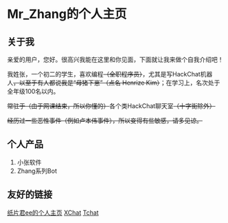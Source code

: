 # Mr_Zhang的个人主页
## 关于我
亲爱的用户，您好。很高兴我能在这里和你见面，下面就让我来做个自我介绍吧！

我姓张，一个初二的学生，喜欢编程~~（全职程序员）~~，尤其是写HackChat机器人~~，以至于有人都说我是“母猪下崽”（点名 Henrize Kim）~~；在学习上，名次处于全年级100名以内。

~~常驻于（由于网课结束，所以你懂的）~~各个类HackChat聊天室~~（十字街除外）~~

~~经历过一些恶性事件（例如卢本伟事件），所以变得有些敏感，请多见谅。~~
## 个人产品
1. 小张软件
2. Zhang系列Bot
## 友好的链接
[纸片君ee的个人主页](https://paperee.tk/)
[XChat](https://xq.kzw.ink/)
[Tchat](https://chat.thz.cool/)

